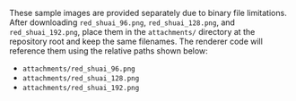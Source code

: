 These sample images are provided separately due to binary file limitations.
After downloading `red_shuai_96.png`, `red_shuai_128.png`, and `red_shuai_192.png`, place them in the `attachments/` directory at the repository root and keep the same filenames. The renderer code will reference them using the relative paths shown below:

- `attachments/red_shuai_96.png`
- `attachments/red_shuai_128.png`
- `attachments/red_shuai_192.png`
